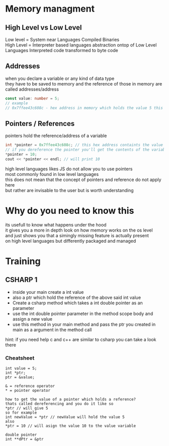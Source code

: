 # Memory managment

## High Level vs Low Level

Low level = System near Languages Compiled Binaries  
High Level = Interpreter based languages abstraction ontop of Low Level Languages Interpreted code transformed to byte code

## Addresses

when you declare a variable or any kind of data type  
they have to be saved to memory and the reference of those in memory are called addresses/address

```typescript
const value: number = 5;
// example
// 0x7ffee43c608c - hex address in memory which holds the value 5 this represents the variable value declared and initialized above.
```

## Pointers / References

pointers hold the reference/address of a variable

```cpp
int *pointer = 0x7ffee43c608c; // this hex address containts the value 5 for example
// if you dereference the pointer you'll get the contents of the variable/address/reference
*pointer = 10;
cout << *pointer << endl; // will print 10
```

high level languages likes JS do not allow you to use pointers  
most commonly found in low level languages  
this does not mean that the concept of pointers and reference do not apply here  
but rather are invisable to the user but is worth understanding

# Why do you need to know this

its usefull to know what happens under the hood  
it gives you a more in depth look on how memory works on the os level  
and just shows you that a simingly missing feature is actually present  
on high level languages but differently packaged and managed

# Training

## CSHARP 1

- inside your main create a int value
- also a ptr which hold the reference of the above said int value
- Create a csharp method which takes a int double pointer as an parameter
- use the int double pointer parameter in the method scope body and assign a new value
- use this method in your main method and pass the ptr you created in main as a argument in the method call

hint: if you need help c and c++ are similar to csharp you can take a look there

### Cheatsheet

```
int value = 5;
int *ptr;
ptr = &value;

& = reference operator
* = pointer operator

how to get the value of a pointer which holds a reference?
thats called dereferencing and you do it like so
*ptr // will give 5
so for example
int newValue = *ptr // newValue will hold the value 5
also
*ptr = 10 // will asign the value 10 to the value variable

double pointer
int **dPtr = &ptr
```
